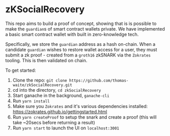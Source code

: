 # zKSocialRecovery
This repo aims to build a proof of concept, showing that is is possible to make the `guardian`s of smart contract wallets private. We have implemented a basic smart contract wallet with built in zero-knowledge tech. 

Specifically, we store the `guardian` address as a hash on-chain. When a candidate `guardian` wishes to restore wallet access for a user, they must submit a zk proof - created from a `groth16` zkSNARK via the `Zokrates` tooling. This is then validated on chain. 

To get started:
1) Clone the repo: `git clone https://github.com/thomas-waite/zkSocialRecovery.git`
2) cd into the directory, `cd zkSocialRecovery`
3) Start ganache in the background, `ganache-cli`
4) Run `yarn install`
5) Make sure you `Zokrates` and it's various dependencies installed: https://zokrates.github.io/gettingstarted.html 
6) Run `yarn createProof` to setup the snark and create a proof (this will take ~20secs before returning a result)
7) Run `yarn start` to launch the UI on `localhost:3001`

